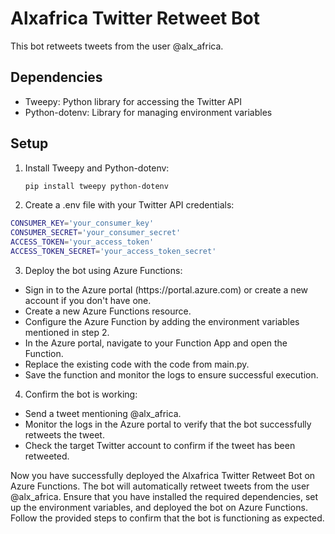 # Alxafrica Twitter Retweet Bot

This bot retweets tweets from the user @alx_africa.

## Dependencies

- Tweepy: Python library for accessing the Twitter API
- Python-dotenv: Library for managing environment variables

## Setup

1. Install Tweepy and Python-dotenv:

   ```bash
   pip install tweepy python-dotenv

2. Create a .env file with your Twitter API credentials:
```bash
CONSUMER_KEY='your_consumer_key'
CONSUMER_SECRET='your_consumer_secret'
ACCESS_TOKEN='your_access_token'
ACCESS_TOKEN_SECRET='your_access_token_secret'
```
3. Deploy the bot using Azure Functions:
<ul>
<li> Sign in to the Azure portal (https://portal.azure.com) or create a new account if you don't have one.</li>

<li>Create a new Azure Functions resource.</li>
<li>Configure the Azure Function by adding the environment variables mentioned in step 2.</li>
<li>In the Azure portal, navigate to your Function App and open the Function.</li>
<li>Replace the existing code with the code from main.py.</li>
<li>Save the function and monitor the logs to ensure successful execution.</li>
</ul>

4. Confirm the bot is working:
<ul>
<li>Send a tweet mentioning @alx_africa.</li>
<li>Monitor the logs in the Azure portal to verify that the bot successfully retweets the tweet.</li>
<li>Check the target Twitter account to confirm if the tweet has been retweeted.</li>
</ul>

<p>
Now you have successfully deployed the Alxafrica Twitter Retweet Bot on Azure Functions. The bot will automatically retweet tweets from the user @alx_africa. Ensure that you have installed the required dependencies, set up the environment variables, and deployed the bot on Azure Functions. Follow the provided steps to confirm that the bot is functioning as expected.
</p>
